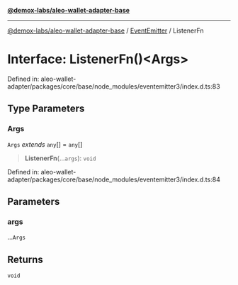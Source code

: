 [**@demox-labs/aleo-wallet-adapter-base**](../../../../README.md)

***

[@demox-labs/aleo-wallet-adapter-base](../../../../README.md) / [EventEmitter](../README.md) / ListenerFn

# Interface: ListenerFn()\<Args\>

Defined in: aleo-wallet-adapter/packages/core/base/node\_modules/eventemitter3/index.d.ts:83

## Type Parameters

### Args

`Args` *extends* `any`[] = `any`[]

> **ListenerFn**(...`args`): `void`

Defined in: aleo-wallet-adapter/packages/core/base/node\_modules/eventemitter3/index.d.ts:84

## Parameters

### args

...`Args`

## Returns

`void`
